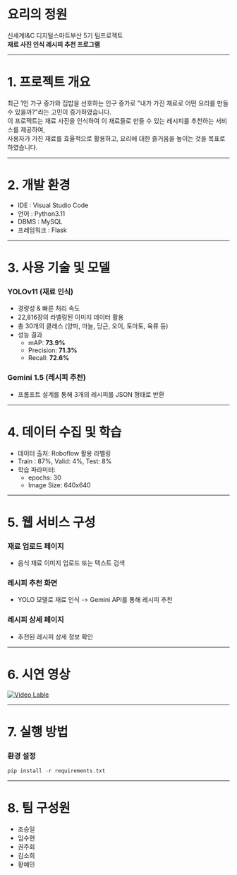 # 요리의 정원
신세계I&C 디지털스마트부산 5기 팀프로젝트  
**재료 사진 인식 레시피 추천 프로그램**

---
# 1. 프로젝트 개요
최근 1인 가구 증가와 집밥을 선호하는 인구 증가로 "내가 가진 재료로 어떤 요리를 만들 수 있을까?"라는 고민이 증가하였습니다.  
이 프로젝트는 재료 사진을 인식하여 이 재료들로 만들 수 있는 레시피를 추천하는 서비스를 제공하여,  
사용자가 가진 재료를 효율적으로 활용하고, 요리에 대한 즐거움을 높이는 것을 목표로 하였습니다.  
***
# 2. 개발 환경
- IDE : Visual Studio Code
- 언어 : Python3.11
- DBMS : MySQL
- 프레임워크 : Flask
***
# 3. 사용 기술 및 모델
### YOLOv11 (재료 인식)
- 경량성 & 빠른 처리 속도
- 22,816장의 라벨링된 이미지 데이터 활용
- 총 30개의 클래스 (양파, 마늘, 당근, 오이, 토마토, 육류 등)
- 성능 결과
  - mAP: **73.9%**
  - Precision: **71.3%**
  - Recall: **72.6%**
### Gemini 1.5 (레시피 추천)
- 프롬프트 설계를 통해 3개의 레시피를 JSON 형태로 반환
***
# 4. 데이터 수집 및 학습
 - 데이터 출처: Roboflow 활용 라벨링
 - Train : 87%, Valid: 4%, Test: 8%
 - 학습 파라미터:
     - epochs: 30
     - Image Size: 640x640
***
# 5. 웹 서비스 구성
### 재료 업로드 페이지  
  - 음식 재료 이미지 업로드 또는 텍스트 검색
### 레시피 추천 화면  
  - YOLO 모델로 재료 인식 -> Gemini API를 통해 레시피 추천
### 레시피 상세 페이지  
  - 추천된 레시피 상세 정보 확인
***
# 6. 시연 영상
[![Video Lable](http://img.youtube.com/vi/MzjG3QHGCoM/0.jpg)](https://youtu.be/MzjG3QHGCoM)
***
# 7. 실행 방법
### 환경 설정
```Python
pip install -r requirements.txt
```
***
# 8. 팀 구성원
- 조승일
- 임수현
- 권주회
- 김소희
- 황예민
